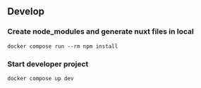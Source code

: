 ## Develop

### Create node_modules and generate nuxt files in local

```
docker compose run --rm npm install
```

### Start developer project

```
docker compose up dev
```
